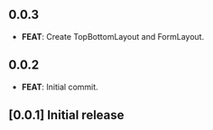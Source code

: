 ## 0.0.3

 - **FEAT**: Create TopBottomLayout and FormLayout.

## 0.0.2

 - **FEAT**: Initial commit.

## [0.0.1] Initial release